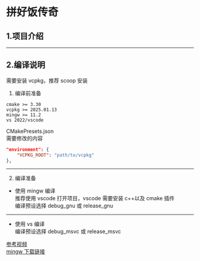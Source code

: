 # 拼好饭传奇

## 1.项目介绍

---

## 2.编译说明

需要安装 vcpkg，推荐 scoop 安装

1. 编译前准备

```
cmake >= 3.30
vcpkg >= 2025.01.13
mingw >= 11.2
vs 2022/vscode
```

CMakePresets.json <br>
需要修改的内容

```json
"environment": {
    "VCPKG_ROOT": "path/to/vcpkg"
},
```

---

2. 编译准备
-   使用 mingw 编译 <br>
    推荐使用 vscode 打开项目，vscode 需要安装 c++以及 cmake 插件 <br>
    编译预设选择 debug_gnu 或 release_gnu <br>
---
-   使用 vs 编译<br>
    编译预设选择 debug_msvc 或 release_msvc <br>

[参考视频](https://www.bilibili.com/video/BV1wWCJY3EEJ) <br>
[mingw 下载链接](https://github.com/niXman/mingw-builds-binaries/releases)

